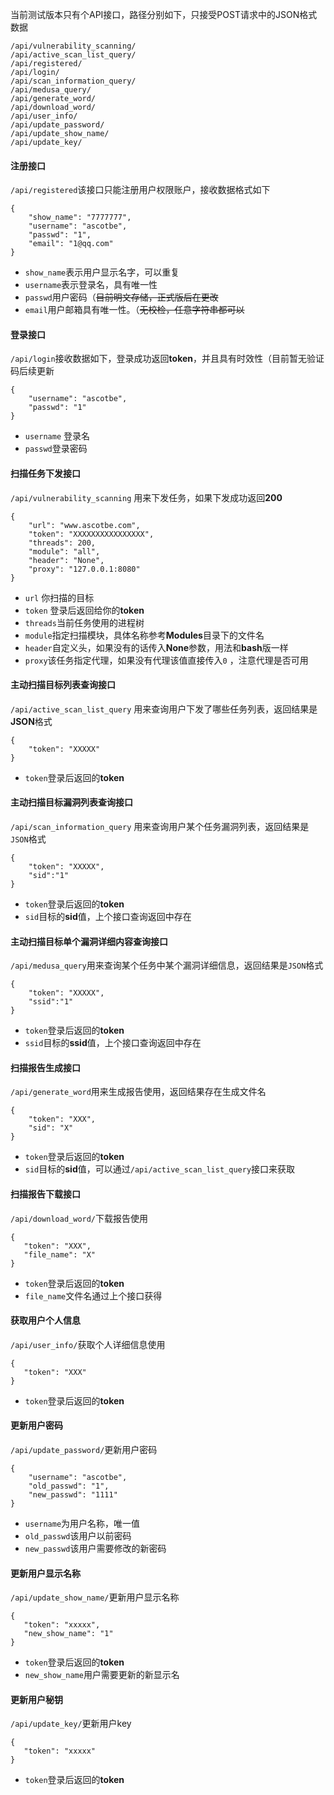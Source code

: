 当前测试版本只有个API接口，路径分别如下，只接受POST请求中的JSON格式数据

```
/api/vulnerability_scanning/
/api/active_scan_list_query/
/api/registered/
/api/login/
/api/scan_information_query/
/api/medusa_query/
/api/generate_word/
/api/download_word/
/api/user_info/
/api/update_password/
/api/update_show_name/
/api/update_key/
```

#### 注册接口

`/api/registered`该接口只能注册用户权限账户，接收数据格式如下

```
{
	"show_name": "7777777",
	"username": "ascotbe",
	"passwd": "1",
	"email": "1@qq.com"
}
```

- `show_name`表示用户显示名字，可以重复
- `username`表示登录名，具有唯一性
- `passwd`用户密码（~~目前明文存储，正式版后在更改~~
- `email`用户邮箱具有唯一性。（~~无校检，任意字符串都可以~~

#### 登录接口

`/api/login`接收数据如下，登录成功返回**token**，并且具有时效性（目前暂无验证码后续更新

```
{
	"username": "ascotbe",
	"passwd": "1"
}
```

- `username` 登录名
- `passwd`登录密码

#### 扫描任务下发接口

`/api/vulnerability_scanning` 用来下发任务，如果下发成功返回**200**

```
{
	"url": "www.ascotbe.com",
	"token": "XXXXXXXXXXXXXXXX",
	"threads": 200,
	"module": "all",
	"header": "None",
	"proxy": "127.0.0.1:8080"
}
```

- `url` 你扫描的目标
- `token` 登录后返回给你的**token**
- `threads`当前任务使用的进程树
- `module`指定扫描模块，具体名称参考**Modules**目录下的文件名
- `header`自定义头，如果没有的话传入**None**参数，用法和**bash**版一样
- `proxy`该任务指定代理，如果没有代理该值直接传入`0` ，注意代理是否可用

#### 主动扫描目标列表查询接口

`/api/active_scan_list_query` 用来查询用户下发了哪些任务列表，返回结果是**JSON**格式

```
{
	"token": "XXXXX"
}
```

- `token`登录后返回的**token**

####  主动扫描目标漏洞列表查询接口

`/api/scan_information_query` 用来查询用户某个任务漏洞列表，返回结果是`JSON`格式

```
{
	"token": "XXXXX",
	"sid":"1"
}
```

- `token`登录后返回的**token**
- `sid`目标的**sid**值，上个接口查询返回中存在

#### 主动扫描目标单个漏洞详细内容查询接口

`/api/medusa_query`用来查询某个任务中某个漏洞详细信息，返回结果是`JSON`格式

```
{
	"token": "XXXXX",
	"ssid":"1"
}
```

- `token`登录后返回的**token**
- `ssid`目标的**ssid**值，上个接口查询返回中存在

#### 扫描报告生成接口

`/api/generate_word`用来生成报告使用，返回结果存在生成文件名

```
{
	"token": "XXX",
	"sid": "X"
}
```

- `token`登录后返回的**token**
- `sid`目标的**sid**值，可以通过`/api/active_scan_list_query`接口来获取

#### 扫描报告下载接口

`/api/download_word/`下载报告使用

```
{
   "token": "XXX",
   "file_name": "X"
}
```

- `token`登录后返回的**token**
- `file_name`文件名通过上个接口获得

#### 获取用户个人信息

`/api/user_info/`获取个人详细信息使用

```
{
   "token": "XXX"
}
```

- `token`登录后返回的**token**

#### 更新用户密码

`/api/update_password/`更新用户密码

```
{
	"username": "ascotbe",
	"old_passwd": "1",
	"new_passwd": "1111"
}
```

- `username`为用户名称，唯一值
- `old_passwd`该用户以前密码
- `new_passwd`该用户需要修改的新密码

#### 更新用户显示名称

`/api/update_show_name/`更新用户显示名称

```
{
   "token": "xxxxx",
   "new_show_name": "1"
}
```

- `token`登录后返回的**token**
- `new_show_name`用户需要更新的新显示名

#### 更新用户秘钥

`/api/update_key/`更新用户key

```
{
   "token": "xxxxx"
}
```

- `token`登录后返回的**token**
